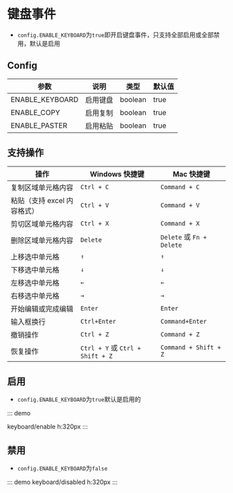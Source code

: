 # 键盘事件

-   `config.ENABLE_KEYBOARD`为`true`即开启键盘事件，只支持全部启用或全部禁用，默认是启用

## Config

| 参数            | 说明     | 类型    | 默认值 |
| --------------- | -------- | ------- | ------ |
| ENABLE_KEYBOARD | 启用键盘 | boolean | true   |
| ENABLE_COPY     | 启用复制 | boolean | true   |
| ENABLE_PASTER   | 启用粘贴 | boolean | true   |

## 支持操作

| 操作                        | Windows 快捷键                   | Mac 快捷键                |
| --------------------------- | -------------------------------- | ------------------------- |
| 复制区域单元格内容          | `Ctrl + C`                       | `Command + C`             |
| 粘贴（支持 excel 内容格式） | `Ctrl + V`                       | `Command + V`             |
| 剪切区域单元格内容          | `Ctrl + X`                       | `Command + X`             |
| 删除区域单元格内容          | `Delete`                         | `Delete` 或 `Fn + Delete` |
| 上移选中单元格              | `↑`                              | `↑`                       |
| 下移选中单元格              | `↓`                              | `↓`                       |
| 左移选中单元格              | `←`                              | `←`                       |
| 右移选中单元格              | `→`                              | `→`                       |
| 开始编辑或完成编辑          | `Enter`                          | `Enter`                   |
| 输入框换行                  | `Ctrl+Enter`                     | `Command+Enter`           |
| 撤销操作                    | `Ctrl + Z`                       | `Command + Z`             |
| 恢复操作                    | `Ctrl + Y` 或 `Ctrl + Shift + Z` | `Command + Shift + Z`     |

## 启用

-   `config.ENABLE_KEYBOARD`为`true`默认是启用的 

::: demo

keyboard/enable
h:320px
:::

## 禁用

-   `config.ENABLE_KEYBOARD`为`false` 

::: demo
keyboard/disabled
h:320px
:::
